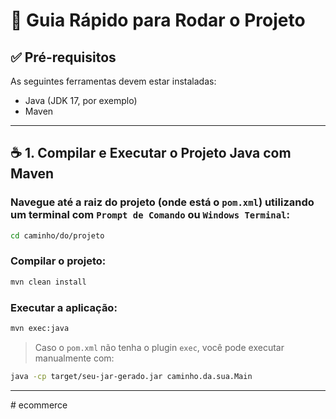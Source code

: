 # 🚀 Guia Rápido para Rodar o Projeto

## ✅ Pré-requisitos

As seguintes ferramentas devem estar instaladas:

- Java (JDK 17, por exemplo)
- Maven

---

## ☕ 1. Compilar e Executar o Projeto Java com Maven

### Navegue até a raiz do projeto (onde está o `pom.xml`) utilizando um terminal com `Prompt de Comando` ou `Windows Terminal`:

```bash
cd caminho/do/projeto
```

### Compilar o projeto:

```bash
mvn clean install
```

### Executar a aplicação:

```bash
mvn exec:java
```

> Caso o `pom.xml` não tenha o plugin `exec`, você pode executar manualmente com:

```bash
java -cp target/seu-jar-gerado.jar caminho.da.sua.Main
```

---
#   e c o m m e r c e  
 